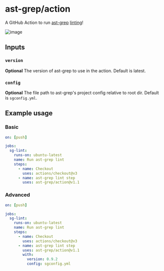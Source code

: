 # ast-grep/action

A GitHub Action to run [ast-grep](https://ast-grep.github.io/) [linting](https://ast-grep.github.io/guide/scan-project.html)!

![image](https://github.com/ast-grep/action/assets/2883231/52fe5914-5e43-4478-a7b2-fb0399f61dee)


## Inputs

### `version`

**Optional** The version of ast-grep to use in the action. Default is latest.

### `config`

**Optional** The file path to ast-grep's project config relative to root dir. Default is `sgconfig.yml`.

## Example usage

### Basic

```yaml
on: [push]

jobs:
  sg-lint:
    runs-on: ubuntu-latest
    name: Run ast-grep lint
    steps:
      - name: Checkout
        uses: actions/checkout@v3
      - name: ast-grep lint step
        uses: ast-grep/action@v1.1
```

### Advanced

```yaml
on: [push]

jobs:
  sg-lint:
    runs-on: ubuntu-latest
    name: Run ast-grep lint
    steps:
      - name: Checkout
        uses: actions/checkout@v3
      - name: ast-grep lint step
        uses: ast-grep/action@v1.1
        with:
          version: 0.9.2
          config: sgconfig.yml
```
